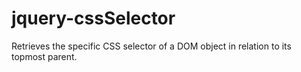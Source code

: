 jquery-cssSelector
==================

Retrieves the specific CSS selector of a DOM object in relation to its topmost parent.
